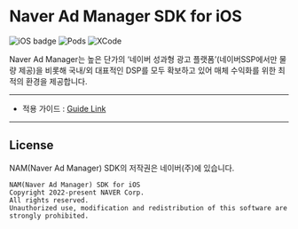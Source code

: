 # Naver Ad Manager SDK for iOS
![iOS badge](https://img.shields.io/badge/iOS-11.0%2B-green?style=plastic)
![Pods](https://img.shields.io/cocoapods/v/NAMSDK?style=plastic)
![XCode](https://img.shields.io/badge/Xcode-12%2B-yellow?style=plastic)

Naver Ad Manager는 높은 단가의 ‘네이버 성과형 광고 플랫폼’(네이버SSP에서만 물량 제공)을 비롯해 국내/외 대표적인 DSP를 모두 확보하고 있어 매체 수익화를 위한 최적의 환경을 제공합니다.

----
- 적용 가이드 : [Guide Link](https://naver.github.io/nam-sdk-guide/ios/common/get_started)
----
    
## License
NAM(Naver Ad Manager) SDK의 저작권은 네이버(주)에 있습니다.

```
NAM(Naver Ad Manager) SDK for iOS
Copyright 2022-present NAVER Corp.
All rights reserved.
Unauthorized use, modification and redistribution of this software are strongly prohibited.
```

